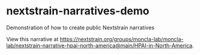 # nextstrain-narratives-demo
Demonstration of how to create public Nextstrain narratives

View this narrative at https://nextstrain.org/groups/moncla-lab/moncla-lab/nextstrain-narrative-hpai-north-america@main/HPAI-in-North-America.
